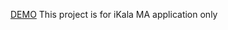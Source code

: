 [DEMO](https://chihtsunglu.github.io/iKala-MA-application/)
This project is for iKala MA application only

